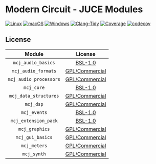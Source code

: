 # Modern Circuit - JUCE Modules

[![Linux](https://github.com/ModernCircuits/mc-juce/actions/workflows/test_linux.yml/badge.svg)](https://github.com/ModernCircuits/mc-juce/actions/workflows/test_linux.yml)
[![macOS](https://github.com/ModernCircuits/mc-juce/actions/workflows/test_macos.yml/badge.svg)](https://github.com/ModernCircuits/mc-juce/actions/workflows/test_macos.yml)
[![Windows](https://github.com/ModernCircuits/mc-juce/actions/workflows/test_windows.yml/badge.svg)](https://github.com/ModernCircuits/mc-juce/actions/workflows/test_windows.yml)
[![Clang-Tidy](https://github.com/ModernCircuits/mc-juce/actions/workflows/clang-tidy.yml/badge.svg)](https://github.com/ModernCircuits/mc-juce/actions/workflows/clang-tidy.yml)
[![Coverage](https://github.com/ModernCircuits/mc-juce/actions/workflows/coverage.yml/badge.svg)](https://github.com/ModernCircuits/mc-juce/actions/workflows/coverage.yml)
[![codecov](https://codecov.io/gh/ModernCircuits/mc-juce/branch/main/graph/badge.svg?token=C8L2H8A9HL)](https://codecov.io/gh/ModernCircuits/mc-juce)

## License

|         Module         |                     License                      |
| :--------------------: | :----------------------------------------------: |
|   `mcj_audio_basics`   | [BSL-1.0](https://www.boost.org/LICENSE_1_0.txt) |
|  `mcj_audio_formats`   |   [GPL/Commercial](https://juce.com/get-juce)    |
| `mcj_audio_processors` |   [GPL/Commercial](https://juce.com/get-juce)    |
|       `mcj_core`       | [BSL-1.0](https://www.boost.org/LICENSE_1_0.txt) |
| `mcj_data_structures`  |   [GPL/Commercial](https://juce.com/get-juce)    |
|       `mcj_dsp`        |   [GPL/Commercial](https://juce.com/get-juce)    |
|      `mcj_events`      | [BSL-1.0](https://www.boost.org/LICENSE_1_0.txt) |
|  `mcj_extension_pack`  | [BSL-1.0](https://www.boost.org/LICENSE_1_0.txt) |
|     `mcj_graphics`     |   [GPL/Commercial](https://juce.com/get-juce)    |
|    `mcj_gui_basics`    |   [GPL/Commercial](https://juce.com/get-juce)    |
|      `mcj_meters`      |   [GPL/Commercial](https://juce.com/get-juce)    |
|      `mcj_synth`       |   [GPL/Commercial](https://juce.com/get-juce)    |
